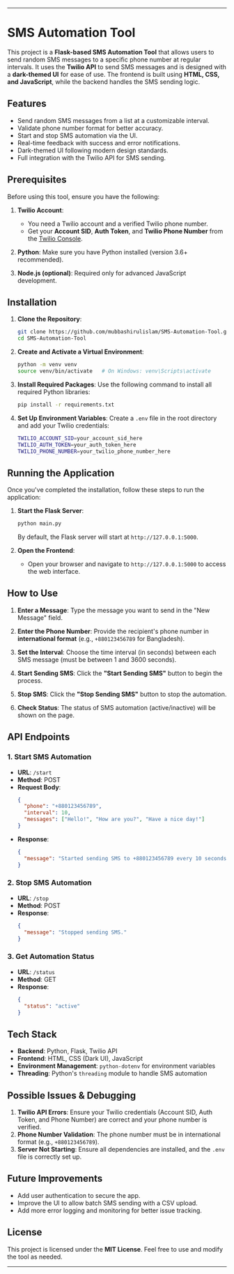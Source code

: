 

---

# SMS Automation Tool

This project is a **Flask-based SMS Automation Tool** that allows users to send random SMS messages to a specific phone number at regular intervals. It uses the **Twilio API** to send SMS messages and is designed with a **dark-themed UI** for ease of use. The frontend is built using **HTML, CSS, and JavaScript**, while the backend handles the SMS sending logic.

## Features

- Send random SMS messages from a list at a customizable interval.
- Validate phone number format for better accuracy.
- Start and stop SMS automation via the UI.
- Real-time feedback with success and error notifications.
- Dark-themed UI following modern design standards.
- Full integration with the Twilio API for SMS sending.

## Prerequisites

Before using this tool, ensure you have the following:

1. **Twilio Account**:
   - You need a Twilio account and a verified Twilio phone number.
   - Get your **Account SID**, **Auth Token**, and **Twilio Phone Number** from the [Twilio Console](https://www.twilio.com/console).

2. **Python**: Make sure you have Python installed (version 3.6+ recommended).

3. **Node.js (optional)**: Required only for advanced JavaScript development.

## Installation

1. **Clone the Repository**:
   ```bash
   git clone https://github.com/mubbashirulislam/SMS-Automation-Tool.git
   cd SMS-Automation-Tool
   ```

2. **Create and Activate a Virtual Environment**:
   ```bash
   python -m venv venv
   source venv/bin/activate   # On Windows: venv\Scripts\activate
   ```

3. **Install Required Packages**:
   Use the following command to install all required Python libraries:
   ```bash
   pip install -r requirements.txt
   ```

4. **Set Up Environment Variables**:
   Create a `.env` file in the root directory and add your Twilio credentials:
   ```bash
   TWILIO_ACCOUNT_SID=your_account_sid_here
   TWILIO_AUTH_TOKEN=your_auth_token_here
   TWILIO_PHONE_NUMBER=your_twilio_phone_number_here
   ```

## Running the Application

Once you've completed the installation, follow these steps to run the application:

1. **Start the Flask Server**:
   ```bash
   python main.py
   ```

   By default, the Flask server will start at `http://127.0.0.1:5000`.

2. **Open the Frontend**:
   - Open your browser and navigate to `http://127.0.0.1:5000` to access the web interface.

## How to Use

1. **Enter a Message**: Type the message you want to send in the "New Message" field.
   
2. **Enter the Phone Number**: Provide the recipient's phone number in **international format** (e.g., `+880123456789` for Bangladesh).
   
3. **Set the Interval**: Choose the time interval (in seconds) between each SMS message (must be between 1 and 3600 seconds).

4. **Start Sending SMS**: Click the **"Start Sending SMS"** button to begin the process.

5. **Stop SMS**: Click the **"Stop Sending SMS"** button to stop the automation.

6. **Check Status**: The status of SMS automation (active/inactive) will be shown on the page.

## API Endpoints

### 1. Start SMS Automation
   - **URL**: `/start`
   - **Method**: POST
   - **Request Body**:
     ```json
     {
       "phone": "+880123456789",
       "interval": 10,
       "messages": ["Hello!", "How are you?", "Have a nice day!"]
     }
     ```
   - **Response**:
     ```json
     {
       "message": "Started sending SMS to +880123456789 every 10 seconds."
     }
     ```

### 2. Stop SMS Automation
   - **URL**: `/stop`
   - **Method**: POST
   - **Response**:
     ```json
     {
       "message": "Stopped sending SMS."
     }
     ```

### 3. Get Automation Status
   - **URL**: `/status`
   - **Method**: GET
   - **Response**:
     ```json
     {
       "status": "active"
     }
     ```

## Tech Stack

- **Backend**: Python, Flask, Twilio API
- **Frontend**: HTML, CSS (Dark UI), JavaScript
- **Environment Management**: `python-dotenv` for environment variables
- **Threading**: Python's `threading` module to handle SMS automation

## Possible Issues & Debugging

1. **Twilio API Errors**: Ensure your Twilio credentials (Account SID, Auth Token, and Phone Number) are correct and your phone number is verified.
2. **Phone Number Validation**: The phone number must be in international format (e.g., `+880123456789`).
3. **Server Not Starting**: Ensure all dependencies are installed, and the `.env` file is correctly set up.

## Future Improvements

- Add user authentication to secure the app.
- Improve the UI to allow batch SMS sending with a CSV upload.
- Add more error logging and monitoring for better issue tracking.

## License

This project is licensed under the **MIT License**. Feel free to use and modify the tool as needed.

---
